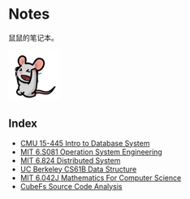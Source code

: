 # Notes

鼠鼠的笔记本。

<img src="README.gif" width="20%"/>

## Index

* [CMU 15-445 Intro to Database System](./CMU%2015-445/README.md)
* [MIT 6.S081 Operation System Engineering](./MIT%206.S081/README.md)
* [MIT 6.824 Distributed System](./MIT%206.824/README.md)
* [UC Berkeley CS61B Data Structure](./UCB%20CS61B/README.md)
* [MIT 6.042J Mathematics For Computer Science](./MIT%206.042J/README.md)
* [CubeFs Source Code Analysis](./CubeFs/README.md)